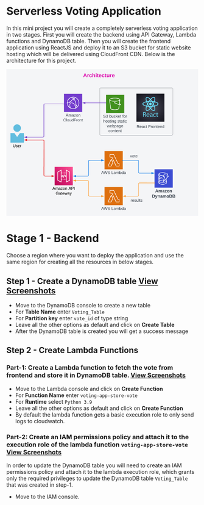 # Serverless Voting Application

In this mini project you will create a completely serverless voting application in two stages. First you will create the backend using API Gateway, Lambda functions and DynamoDB table. Then you will create the frontend application using ReactJS and deploy it to an S3 bucket for static website hosting which will be delivered using CloudFront CDN. Below is the architecture for this project.

![Architecture](Architecture-ServerlessVotingApp.png)

# Stage 1 - Backend

Choose a region where you want to deploy the application and use the same region for creating all the resources in below stages.

## Step 1 - Create a DynamoDB table [View Screenshots](./02_LABINSTRUCTIONS/Stage1_Step1.md)

- Move to the DynamoDB console to create a new table
- For **Table Name** enter `Voting_Table`
- For **Partition key** enter `vote_id` of type string
- Leave all the other options as default and click on **Create Table**
- After the DynamoDB table is created you will get a success message

## Step 2 - Create Lambda Functions

### **Part-1: Create a Lambda function to fetch the vote from frontend and store it in DynamoDB table.** [View Screenshots](./02_LABINSTRUCTIONS/Stage1_Step2_Part1.md)

- Move to the Lambda console and click on **Create Function** 
- For **Function Name** enter `voting-app-store-vote`
- For **Runtime** select `Python 3.9`
- Leave all the other options as default and click on **Create Function**
- By default the lambda function gets a basic execution role to only send logs to cloudwatch.

### **Part-2:** Create an IAM permissions policy and attach it to the execution role of the lambda function `voting-app-store-vote` [View Screenshots](./02_LABINSTRUCTIONS/Stage1_Step2_Part2.md)

In order to update the DynamoDB table you will need to create an IAM permissions policy and attach it to the lambda execution role, which grants only the required privileges to update the DynamoDB table `Voting_Table` that was created in step-1.

- Move to the IAM console.

